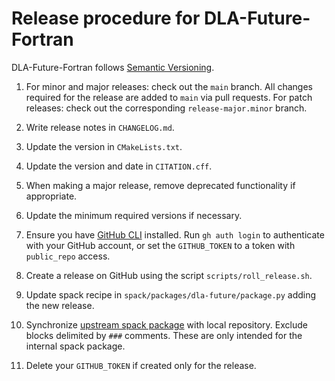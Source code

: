 # Release procedure for DLA-Future-Fortran

DLA-Future-Fortran follows [Semantic Versioning](https://semver.org).

1. For minor and major releases: check out the `main` branch. All changes required for the release are
   added to `main` via pull requests. For patch releases: check out the corresponding
   `release-major.minor` branch.

1. Write release notes in `CHANGELOG.md`.

1. Update the version in `CMakeLists.txt`.

1. Update the version and date in `CITATION.cff`.

1. When making a major release, remove deprecated functionality if appropriate.

1. Update the minimum required versions if necessary.

1. Ensure you have [GitHub CLI]() installed. Run `gh auth login` to authenticate with your GitHub account,
   or set the `GITHUB_TOKEN` to a token with `public_repo` access.

1. Create a release on GitHub using the script `scripts/roll_release.sh`.

1. Update spack recipe in `spack/packages/dla-future/package.py` adding the new release.

1. Synchronize [upstream spack
   package](https://github.com/spack/spack/blob/develop/var/spack/repos/builtin/packages/dla-future-fortran/package.py)
   with local repository. Exclude blocks delimited by `###` comments. These are only intended for the
   internal spack package.

1. Delete your `GITHUB_TOKEN` if created only for the release.
